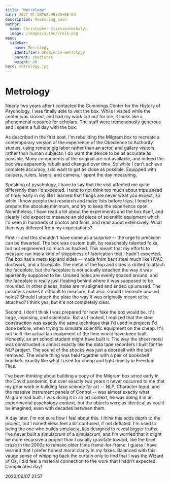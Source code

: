 ```yaml
---
title: "Metrology"
date: 2022-01-28T08:06:25+06:00
description: Measuring_pain
author:
  name: Christopher Csikszentmihalyi
  image: /images/author/csik.png
menu:
  sidebar:
    name: Metrology 
    identifier: obedience-metrology
    parent: obedience
    weight: 40
hero: metrology.jpg
---
```


# Metrology

Nearly two years after I contacted the Cummings Center for the History of Psychology, I was finally able to visit the box. While I visited while the center was closed, and had my work cut out for me, it looks like a phenomenal resource for scholars. The staff were tremendously generous and I spent a full day with the box. 

As described in the first post, I'm rebuilding the Milgram box to recreate a contemporary version of the experience of the Obedience to Authority studies, using remote gig labor rather than an actor, and gallery visitors, rather than human subjects. I do want the device to be as accurate as possible. Many components of the original are not available, and indeed the box was apparently rebuilt and changed over time. So while I can't achieve complete accuracy, I do want to get as close as possible. Equipped with calipers, rulers, lasers, and camera, I spent the day measuring.

Speaking of pyschology, I have to say that the visit affected me quite differently than I'd expected. I tend to not think too much about trips ahead of time; early in my life I learned that things are never what you expect, so while I know people that research and make lists before trips, I tend to prepare the absolute minimum, and try to keep the experience open. Nonetheless, I have read a lot about the experiments and the box itself, and clearly I did expect to measure an old piece of scientific equipment which I'd seen in hundreds of photos and films, and read about extensively. What then was different from my expectations?

First -- and this shouldn't have come as a surprise -- the urge to precision can be thwarted. The box was custom built, by reasonably talented folks, but not engineered so much as hacked. This meant that my efforts to measure ran into a kind of sloppiness of fabrication that I hadn't expected. The box has a metal top and sides -- made from bent steel much like HVAC ductwork, and a faceplate. The metal of the top and sides is drilled to attach the faceplate, but the faceplate is not actually attached the way it was aparrently supposed to be. Unused holes are evenly spaced around, and the faceplate is really just floating behind where it was supposed to be mounted. In other places, holes are misaligned and ended up unused. The jankiness makes it difficult to measure, but also: should I recreate unused holes? Should I attach the plate the way it was originally meant to be attached? I think yes, but it's not completely clear.

Second, I don't think I was prepared for how fake the box would be. It's large, imposing, and scientistic. But as I looked, I realized that the steel construction was exactly the same technique that I'd used in projects I'd done before, when trying to simulate scientific equipment on the cheap. It's not built like actual lab equipment of the time would have been built. Honestly, an art school student might have built it. The way the sheet metal was constructed is almost exactly like the data tape recorders I built for the NLP project. The sound of the shocks was just a doorbell with the bell removed. The whole thing was held together with a pair of bookshelf brackets exactly like what I used for cheap and light rigidity in Freedom Flies. 

I've been thinking about building a copy of the Milgram box since early in the Covid pandemic, but over exactly two years it never occurred to me that my prior work in building fake science for art --  NLP, Character Input, and the massive instrument panels of Control -- was almost exactly what Milgram had built. I was doing it in an art context, he was doing it in an experimental psychology context, but the objects were as identical as could be imagined, even with decades between them. 

A day later, I'm not sure how I feel about this. I _think_ this adds depth to the project, but I nonetheless feel a bit confused, if not deflated. I'm used to being the one who builds simulacra, lies designed to reveal bigger truths. I've never built a simulacrum of a simulacrum, and I'm worried that it might be more recursive a project than I usually gravitate toward, like the brief craze in the 2000s to remake older films frame-for-frame. I guess I have learned that I prefer honest moral clarity in my fakes. Balanced with this vauge sense of whipping back the curtain only to find that I was the Wizard of Oz, I did feel a material connection to the work that I hadn't expected. Complicated day!

2022/06/07 21:57

